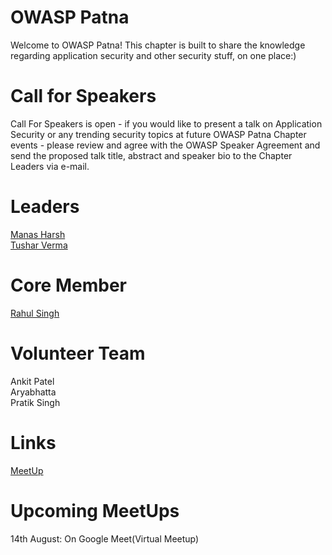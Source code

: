 <div>
<h1> OWASP Patna</h1>
<p>
   Welcome to OWASP Patna! This chapter is built to share the knowledge regarding application security and other security stuff, on one place:)
</p>
<div>
<h1>Call for Speakers</h1>
<p>
   Call For Speakers is open - if you would like to present a talk on Application Security or any trending security topics at future OWASP Patna Chapter events - please review  and agree with the OWASP Speaker Agreement and send the proposed talk title, abstract and speaker bio to the Chapter Leaders via e-mail.
</p>
<div>
</div>

<div>
<h1>Leaders</h1>
<a href = "mailto: manas.harsh@owasp.org">Manas Harsh</a>
   <br>
<a href = "mailto: tushar.verma@owasp.org">Tushar Verma</a>
   <div>
<h1>Core Member</h1> 
<a href = "mailto: rs992214@gmail.com">Rahul Singh</a>
<div>
</div>
      <div>
         <h1>Volunteer Team</h1>
         <p>
           Ankit Patel
           <br>
            Aryabhatta
           <br> 
            Pratik Singh
           </p>
<div>
   <h1>Links</h1>
   <a href = "https://www.meetup.com/owasp-patna/">MeetUp</a>
   </div>
        <div>
<h1>Upcoming MeetUps</h1>
   <p>
      14th August: On Google Meet(Virtual Meetup)
      </p>
   </div>
 
